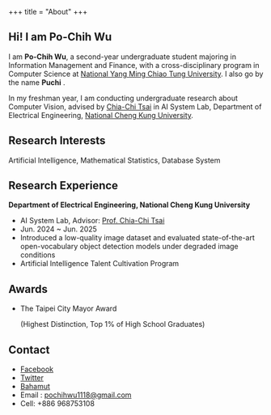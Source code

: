 +++
title = "About"
+++

## Hi! I am Po-Chih Wu

I am  **Po-Chih Wu**, a second-year undergraduate student majoring in Information Management and Finance, with a cross-disciplinary program in Computer Science at [National Yang Ming Chiao Tung University](https://www.nycu.edu.tw/nycu/ch/). I also go by the name  **Puchi** .

In my freshman year, I am conducting undergraduate research about Computer Vision, advised by [Chia-Chi Tsai](https://www.ee.ncku.edu.tw/teacher/index2.php?teacher_id=170) in AI System Lab, Department of Electrical Engineering, [National Cheng Kung University](https://web.ncku.edu.tw/).

## Research Interests

Artificial Intelligence, Mathematical Statistics, Database System

## Research Experience

**Department of Electrical Engineering, National Cheng Kung University**

- AI System Lab, Advisor: [Prof. Chia-Chi Tsai](https://www.ee.ncku.edu.tw/teacher/index2.php?teacher_id=170)
- Jun. 2024 ~ Jun. 2025
- Introduced a low-quality image dataset and evaluated state-of-the-art open-vocabulary object detection models under degraded image conditions
- Artificial Intelligence Talent Cultivation Program

## Awards

- The Taipei City Mayor Award

  (Highest Distinction, Top 1% of High School Graduates)

## Contact

- [Facebook](https://www.facebook.com/wu.bai.zhi.896068)
- [Twitter](https://x.com/puchi1118)
- [Bahamut](https://home.gamer.com.tw/profile/index.php?&owner=wood1118nthu)
- Email : pochihwu1118@gmail.com
- Cell: +886 968753108

